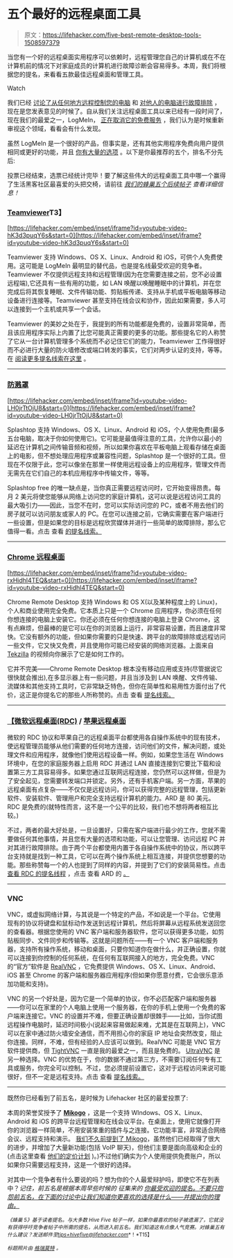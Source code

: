 # 五个最好的远程桌面工具

> 原文：<https://lifehacker.com/five-best-remote-desktop-tools-1508597379>

当您有一个好的远程桌面实用程序可以依赖时，远程管理您自己的计算机或在不在计算机前的情况下对家庭成员的计算机进行故障诊断会容易得多。本周，我们将根据您的提名，来看看五款最佳远程桌面和管理工具。

Watch

我们已经 [讨论了从任何地方远程控制您的电脑](https://lifehacker.com/use-your-computer-from-anywhere-a-guide-to-remote-cont-5902654) 和 [对他人的电脑进行故障排除](http://lifehacker.com/how-do-i-troubleshoot-my-parents-pc-remotely-5846072) ，现在是您发表意见的时候了。自从我们关注远程桌面工具以来已经有一段时间了，现在我们的最爱之一，LogMeIn， [正在取消它的免费服务](http://lifehacker.com/remote-desktop-tool-logmein-is-no-longer-free-1505850872) ，我们认为是时候重新审视这个领域，看看会有什么发现。

虽然 LogMeIn 是一个很好的产品，但事实是，还有其他实用程序免费向用户提供相同或更好的功能，并且 [你有大量的选项](https://lifehacker.com/whats-the-best-remote-desktop-tool-1506973784) 。以下是你最推荐的五个，排名不分先后:

投票已经结束，选票已经统计完毕！要了解这些伟大的远程桌面工具中哪一个赢得了生活黑客社区最喜爱的头把交椅，请前往 [*我们的蜂巢五个后续帖子*](https://lifehacker.com/most-popular-remote-desktop-tool-teamviewer-1511020644) *查看详细信息！*

### [Teamviewer](http://teamviewer.com/)T3】

 [https://lifehacker.com/embed/inset/iframe?id=youtube-video-hK3d3puqY6s&start=0](https://lifehacker.com/embed/inset/iframe?id=youtube-video-hK3d3puqY6s&start=0) 

Teamviewer 支持 Windows、OS X、Linux、Android 和 iOS，可供个人免费使用。这可能是 LogMeIn 最明显的替代品，也是提名线最受欢迎的竞争者。Teamviewer 不仅提供远程支持和远程管理(因为在您需要连接之前，您不必设置远程端),它还具有一些有用的功能，如 LAN 唤醒以唤醒睡眠中的计算机，并在您完成后将其恢复睡眠、文件传输功能、剪贴板传递、支持从手机或平板电脑等移动设备进行连接等。Teamviewer 甚至支持在线会议和协作，因此如果需要，多人可以连接到一个主机或共享一个会话。

Teamviewer 的美妙之处在于，我提到的所有功能都是免费的，设置非常简单，而且该应用程序实际上内置了比您可能真正需要的更多的功能。那些提名它的人称赞了它从一台计算机管理多个系统而不必记住它们的能力，Teamviewer 工作得很好而不必进行大量的防火墙修改或端口转发的事实，它们对两步认证的支持，等等。在 [阅读更多提名线索在这里](https://lifehacker.com/vote-teamviewer-why-aside-from-being-the-obvious-firs-1506986984) 。

* * *

### [防溅罩](http://www.splashtop.com/)

 [https://lifehacker.com/embed/inset/iframe?id=youtube-video-LH0jrTtOjU8&start=0](https://lifehacker.com/embed/inset/iframe?id=youtube-video-LH0jrTtOjU8&start=0) 

Splashtop 支持 Windows、OS X、Linux、Android 和 iOS，个人使用免费(最多五台电脑，取决于你如何使用它)。它可能是最值得注意的工具，允许你以最小的延迟在计算机之间传输音频和视频，所以如果你喜欢在平板电脑上观看存储在桌面上的电影，但不想处理应用程序或兼容性问题，Splashtop 是一个很好的工具。但现在不仅限于此，您可以像坐在那里一样使用远程设备上的应用程序，管理文件而无需先在它们自己的本机应用程序中传输文件，等等。

Splashtop free 的唯一缺点是，当你真正需要远程访问时，它开始变得昂贵。每月 2 美元将使您能够从网络上访问您的家庭计算机，这可以说是远程访问工具的最大吸引力——因此，当您不在时，您可以实际访问您的 PC，或者不用去他们的房子就可以访问朋友或家人的 PC。在您可以连接之前，它确实需要在客户端进行一些设置，但是如果您的目标是远程欣赏媒体并进行一些简单的故障排除，那么它值得一看。点击 查看 [的提名线索。](https://lifehacker.com/1507267011)

* * *

### [Chrome 远程桌面](https://support.google.com/chrome/answer/1649523?hl=en)

 [https://lifehacker.com/embed/inset/iframe?id=youtube-video-rxHidhl4TEQ&start=0](https://lifehacker.com/embed/inset/iframe?id=youtube-video-rxHidhl4TEQ&start=0) 

Chrome Remote Desktop 支持 Windows 和 OS X(以及某种程度上的 Linux)，个人和商业使用完全免费。它本质上只是一个 Chrome 应用程序，你必须在任何你想连接的电脑上安装它。你还必须在任何你想连接的电脑上登录 Chrome，这有点麻烦，但最棒的是它可以在你的浏览器上运行，非常容易设置，而且速度非常快。它没有额外的功能，但如果你需要的只是快速、跨平台的故障排除或远程访问一些文件，它又快又免费，并且使用你可能已经安装的网络浏览器。上面来自 [Tekzilla](http://tekzilla.com/) 的视频向你展示了它是如何工作的。

它并不完美——Chrome Remote Desktop 根本没有移动应用或支持(尽管据说它很快就会推出),在多显示器上有一些问题，并且当涉及到 LAN 唤醒、文件传输、流媒体和其他支持工具时，它非常缺乏特色，但你在简单性和易用性方面付出了代价，这正是你提名它的那些人所称赞的。点击 查看 [提名线索。](https://lifehacker.com/1507233518)

* * *

### [【微软远程桌面(RDC)](http://windows.microsoft.com/en-us/windows7/products/features/remote-desktop-connection) / [苹果远程桌面](http://www.apple.com/remotedesktop/)

微软的 RDC 协议和苹果自己的远程桌面平台都使用各自操作系统中的现有技术，使远程管理员能够从他们需要的任何地方连接，访问他们的文件，解决问题，或处理文件和应用程序，就像他们使用远程设备一样。例如，如果您生活在 Windows 环境中，在您的家庭服务器上启用 RDC 并通过 LAN 直接连接到它要比下载和设置第三方工具容易得多。如果您通过互联网远程连接，您仍然可以这样做，但是为了安全起见，您需要转发端口并锁定。另外，还有手机客户端。另一方面，苹果的远程桌面有点复杂——不仅仅是远程访问，你可以获得完整的远程管理，包括更新软件、安装软件、管理用户和完全支持远程计算机的能力。ARD 是 80 美元。RDC 是免费的(就特性而言，这不是一个公平的比较，我们也不想将两者相互比较。)

不过，两者的最大好处是，一旦设置好，只需在客户端进行最少的工作，您就不需要做任何其他事情，并且您有大量的选项和功能，可以让您管理、访问远程 PC 并对其进行故障排除。由于两个平台都使用内置于各自操作系统中的协议，所以跨平台支持就是找到一种工具，它可以在两个操作系统上相互连接，并提供您想要的功能。那些称赞每一个的人也提到了同样的内容，并提到了它们的安装简易性。点击 [查看 RDC 的提名线程](https://lifehacker.com/1507287660) ，点击 查看 ARD 的 [。](http://lifehacker.com/vote-apple-remote-desktopwhy-if-youre-like-me-mac-us-1507228069)

* * *

### VNC

VNC，或虚拟网络计算，与其说是一个特定的产品，不如说是一个平台。它使用现有的协议将键盘和鼠标动作发送到远程计算机，然后将屏幕从远程系统发送回您的查看器。根据您使用的 VNC 客户端和服务器软件，您可以获得更多功能，如剪贴板同步、文件同步和传输等。这就是问题所在——有一个 VNC 客户端和服务器，支持所有操作系统，移动和桌面，只要你知道你在做什么，并正确设置，你就可以连接到你控制的任何系统，在任何有互联网接入的地方，完全免费。VNC 的“官方”软件是 [RealVNC](http://www.realvnc.com/) ，它免费提供 Windows、OS X、Linux、Android、iOS 甚至 Chrome 的客户端和服务器应用程序(但如果你愿意付费，它会很乐意添加功能和支持)。

VNC 的另一个好处是，因为它是一个简单的协议，你不必匹配客户端和服务器——你可以在家里的个人电脑上使用一个服务器，在你的手机上使用一个免费的客户端来连接它。VNC 的设置并不难，但要正确设置却很棘手——比如，当你试图远程操作电脑时，延迟时间极小(说起来容易做起来难，尤其是在互联网上)，VNC 可以在家中通过防火墙安全通信，而不用担心你的家庭 IP 地址会突然改变，阻止你连接。同样，不难，但有经验的人应该可以做到。RealVNC 可能是 VNC 官方软件提供商，但 [TightVNC](http://www.tightvnc.com/) 一直是我的最爱之一，而且是免费的。 [UltraVNC](http://www.uvnc.com/) 是另一种选择。VNC 的优势在于，你的数据不通过第三方，不需要订阅任何专有工具或服务，你完全可以控制。不过，您必须提前设置它，这对于远程访问来说可能很好，但不一定是远程支持。点击 查看 [提名线索。](https://lifehacker.com/1507247295)

* * *

既然你已经看到了前五名，是时候为 Lifehacker 社区的最爱投票了:

本周的荣誉奖授予了 [**Mikogo**](http://www.mikogo.com/) ，这是一个支持 WIndows、OS X、Linux、Android 和 iOS 的跨平台远程管理和在线会议平台。在桌面上，使用它就像打开你的浏览器一样简单，不用安装笨重的插件与之连接。它功能丰富，非常适合网络会议、远程支持和演示。 [我们不久前提到了 Mikogo](https://lifehacker.com/mikogo-is-a-two-way-desktop-sharing-tool-5681167)，虽然他们已经取得了很大的进步，并增加了大量新功能(包括 VoIP 聊天)，但他们主要是面向高级和企业的(点击这里查看 [他们的定价计划](http://www.mikogo.com/pricing/) )。)不过他们确实为个人使用提供免费账户，所以如果你只需要远程支持，这是一个很好的选择。

对其中一个竞争者有什么要说的吗？想为你的个人最爱辩护吗，即使它不在列表中？*记住，前五名是根据本周早些时候的* *征集来的* [*你最受欢迎的提名。不要只抱怨前五名，在下面的讨论中让我们知道你更喜欢的选择是什么——并提出你的理由。*](https://lifehacker.com/whats-the-best-desktop-video-player-1502667603)

<small>*《蜂巢 5》基于读者提名。与大多数 Hive Five 帖子一样，如果你最喜欢的帖子被遗漏了，它就没有获得呼吁竞争者帖子中所需的提名，从而进入前五名。我们知道这有点像人气竞赛。对蜂巢五有什么建议？发送邮件至*</small>[<small>*tips+hivefive@lifehacker.com*</small>](mailto:tips+hivefive@lifehacker.com)<small>*！*T15】</small>

<small>*标题照片由*</small> [<small>*格瑞莫特*</small>](http://www.flickr.com/photos/gregmote/138474037/) <small>*。*</small>